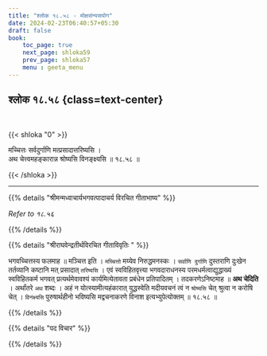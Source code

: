 ```yaml
---
title: "श्लोक १८.५८ - मोक्षसंन्यसयोग"
date: 2024-02-23T06:40:57+05:30
draft: false
book:
    toc_page: true
    next_page: shloka59
    prev_page: shloka57
    menu : geeta_menu
---
```



## श्लोक १८.५८ {class=text-center}

<br/>

{{< shloka  "0"  >}}

मच्चित्तः सर्वदुर्गाणि मत्प्रसादात्तरिष्यसि ।  
अथ चेत्त्वमहङ्कारान्न श्रोष्यसि विनङ्क्ष्यसि ॥ १८.५८ ॥

{{< /shloka >}}

---


{{% details "श्रीमन्मध्वाचार्यभगवत्पादाचर्य विरचित  गीताभाष्य" %}}

*Refer to १८.५६*

{{% /details %}}



{{% details "श्रीराघवेन्द्रतीर्थविरचित गीताविवृतिः " %}}

भगवच्चित्तस्य फलमाह ॥ मञ्चित्त इति । `मच्चित्तो` मय्येव 
निरुद्धमनस्कः । `सर्वाणि दुर्गाणि` दुस्तराणि दुःखेन 
तर्तव्यानि कष्टानि मत् प्रसादात् `तरिष्यसि` । 
एवं स्वविहितवृत्त्या भगवदाराधनस्य परमधर्मत्वाद्युद्धाख्यं 
स्वविहितकर्म भगवत् प्रत्यर्थमेवावश्यं कार्यमित्येतावता 
प्रबंधेन प्रतिपादितम्‌ । तदकरणेऽनिष्टमाह ॥ **अथ चेदिति** । 
अर्थांतरे `अथ` शब्दः । अहं न योत्स्यामीत्यहंकारात्‌ 
युद्धस्वेति मदीयवचनं त्वं न `श्रोष्यसि` चेत्‌ 
श्रुत्वा न करोषि चेत्‌ । `विनंक्ष्यसि` पुरुषार्थहीनो 
भविष्यसि मद्वचनाकरणे विनाश इत्यभ्युपेत्योक्तम्‌ ॥ १८.५८ ॥

{{% /details %}}


{{% details "पद विचार" %}}


{{% /details %}}
